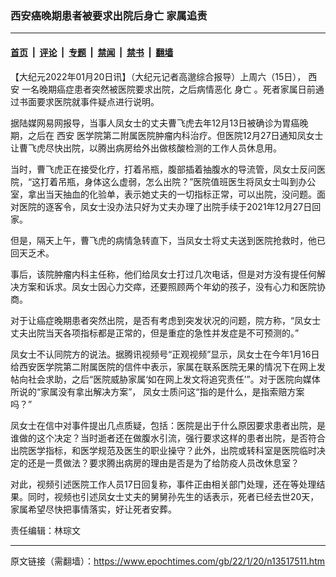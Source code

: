 ### 西安癌晚期患者被要求出院后身亡 家属追责

---

#### [首页](../../../..?n13517511) &nbsp;|&nbsp; [评论](../../../../../epoch-comment?n13517511) &nbsp;|&nbsp; [专题](../../../../../epoch-special?n13517511) &nbsp;|&nbsp; [禁闻](../../../../../epoch-news?n13517511) &nbsp;|&nbsp; [禁书](../../../../../books?n13517511) &nbsp;|&nbsp; [翻墙](https://github.com/gfw-breaker/nogfw/blob/master/README.md?n13517511)


<div class="post_content" id="artbody" itemprop="articleBody">
 <!-- article content begin -->
 <p>
  【大纪元2022年01月20日讯】（大纪元记者高邈综合报导）上周六（15日），
  <ok href="https://www.epochtimes.com/gb/tag/%E8%A5%BF%E5%AE%89.html">
   西安
  </ok>
  一名晚期癌症患者突然被医院要求出院，之后病情恶化
  <ok href="https://www.epochtimes.com/gb/tag/%E8%BA%AB%E4%BA%A1.html">
   身亡
  </ok>
  。死者家属日前通过书面要求医院就事件疑点进行说明。
 </p>
 <p>
  据陆媒网易网报导，当事人凤女士的丈夫曹飞虎去年12月13日被确诊为胃癌晚期，之后在
  <ok href="https://www.epochtimes.com/gb/tag/%E8%A5%BF%E5%AE%89.html">
   西安
  </ok>
  医学院第二附属医院肿瘤内科治疗。但医院12月27日通知凤女士让曹飞虎尽快出院，以腾出病房给外出做核酸检测的工作人员休息用。
 </p>
 <p>
  当时，曹飞虎正在接受化疗，打着吊瓶，腹部插着抽腹水的导流管，凤女士反问医院，“这打着吊瓶，身体这么虚弱，怎么出院？”医院值班医生将凤女士叫到办公室，拿出当天抽血的化验单，表示她丈夫的一切指标正常，可以出院，没问题。面对医院的逐客令，凤女士没办法只好为丈夫办理了出院手续于2021年12月27日回家。
 </p>
 <p>
  但是，隔天上午，曹飞虎的病情急转直下，当凤女士将丈夫送到医院抢救时，他已回天乏术。
 </p>
 <p>
  事后，该院肿瘤内科主任称，他们给凤女士打过几次电话，但是对方没有提任何解决方案和诉求。凤女士因心力交瘁，还要照顾两个年幼的孩子，没有心力和医院协商。
 </p>
 <p>
  对于让癌症晚期患者突然出院，是否有考虑到突发状况的问题，院方称，“凤女士丈夫出院当天各项指标都是正常的，但是重症的急性并发症是不可预测的。”
 </p>
 <p>
  凤女士不认同院方的说法。据腾讯视频号“正观视频”显示，凤女士在今年1月16日给西安医学院第二附属医院的信件中表示，家属在联系医院无果的情况下在网上发帖向社会求助，之后“医院威胁家属‘如在网上发文将追究责任’”。对于医院向媒体所说的“家属没有拿出解决方案”， 凤女士质问这“指的是什么，是指索赔方案吗？”
 </p>
 <p>
  凤女士在信中对事件提出几点质疑，包括：医院是出于什么原因要求患者出院，是谁做的这个决定？当时逝者还在做腹水引流，强行要求这样的患者出院，是否符合出院医学指标，和医学规范及医生的职业操守？此外，出院或转科室是医院临时决定的还是一贯做法？要求腾出病房的理由是否是为了给防疫人员改休息室？
 </p>
 <p>
  对此，视频引述医院工作人员17日回复称，事件正由相关部门处理，还在等处理结果。同时，视频也引述凤女士丈夫的舅舅孙先生的话表示，死者已经去世20天，家属希望尽快把事情落实，好让死者安葬。
 </p>
 <p>
  责任编辑：林琮文
 </p>
 <!-- article content end -->
 <div id="below_article_ad">
 </div>
</div>


---

原文链接（需翻墙）：https://www.epochtimes.com/gb/22/1/20/n13517511.htm